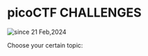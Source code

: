 # picoCTF CHALLENGES
<img src="https://komarev.com/ghpvc/?username=CTF-isaka&label=CTF&color=0e75b6&style=flat" alt="since 21 Feb,2024" />

Choose your certain topic:
